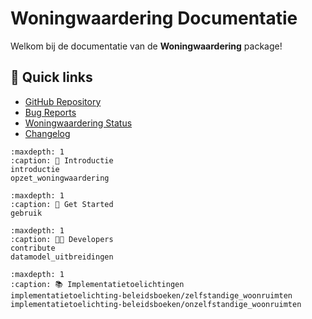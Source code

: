 # Woningwaardering Documentatie

Welkom bij de documentatie van de **Woningwaardering** package!

## 🔗 Quick links

* [GitHub Repository](https://github.com/woonstadrotterdam/woningwaardering)
* [Bug Reports](https://github.com/woonstadrotterdam/woningwaardering/issues)
* [Woningwaardering Status](https://woningwaardering.readthedocs.io/nl/latest/README_link.html)
* [Changelog](./changelog)

```{toctree}
:maxdepth: 1
:caption: 🤝 Introductie
introductie
opzet_woningwaardering
```

```{toctree}
:maxdepth: 1
:caption: 🚀 Get Started
gebruik
```

```{toctree}
:maxdepth: 1
:caption: 🧑‍🚀 Developers
contribute
datamodel_uitbreidingen
```

```{toctree}
:maxdepth: 1
:caption: 📚 Implementatietoelichtingen
implementatietoelichting-beleidsboeken/zelfstandige_woonruimten
implementatietoelichting-beleidsboeken/onzelfstandige_woonruimten
```

```{include} introductie.md
```
